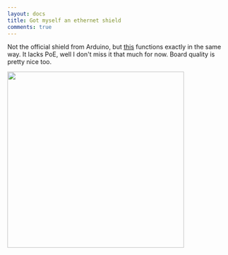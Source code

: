 ```yaml
---
layout: docs
title: Got myself an ethernet shield
comments: true
---
```

Not the official shield from Arduino, but [this](http://www.arduino.in.th/product/5/ethernet-wiznet-5100micro-sd-card-shield) functions exactly in the same way. It lacks PoE, well I don't miss it that much for now. Board quality is pretty nice too.

<img src="{{ site.url }}/img/posts/ethernetshield.jpg" width="400px" />